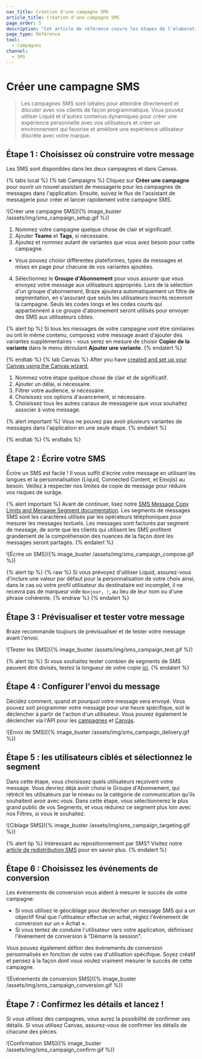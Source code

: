 ```yaml
---
nav_title: Création d'une campagne SMS
article_title: Création d'une campagne SMS
page_order: 5
description: "Cet article de référence couvre les étapes de l'élaboration et de la création d'une campagne SMS."
page_type: Référence
tool:
  - Campagnes
channel:
  - SMS
---
```


# Créer une campagne SMS

> Les campagnes SMS sont idéales pour atteindre directement et discuter avec vos clients de façon programmatique. Vous pouvez utiliser Liquid et d'autres contenus dynamiques pour créer une expérience personnelle avec vos utilisateurs et créer un environnement qui favorise et améliore une expérience utilisateur discrète avec votre marque.

## Étape 1 : Choisissez où construire votre message

Les SMS sont disponibles dans les deux campagnes et dans Canvas.

{% tabs local %}
  {% tab Campaigns %}
  Cliquez sur __Créer une campagne__ pour ouvrir un nouvel assistant de messagerie pour les campagnes de messages dans l'application. Ensuite, suivez le flux de l'assistant de messagerie pour créer et lancer rapidement votre campagne SMS.

  ![Créer une campagne SMS]({% image_buster /assets/img/sms_campaign_setup.gif %})

1. Nommez votre campagne quelque chose de clair et significatif.
2. Ajouter __Teams__ et __Tags__, si nécessaire.
3. Ajoutez et nommez autant de variantes que vous avez besoin pour cette campagne.
  - Vous pouvez choisir différentes plateformes, types de messages et mises en page pour chacune de vos variantes ajoutées.
4. Sélectionnez le __Groupe d'Abonnement__ pour vous assurer que vous envoyez votre message aux utilisateurs appropriés. Lors de la sélection d'un groupe d'abonnement, Braze ajoutera automatiquement un filtre de segmentation, en s'assurant que seuls les utilisateurs inscrits recevront la campagne. Seuls les codes longs et les codes courts qui appartiennent à ce groupe d'abonnement seront utilisés pour envoyer des SMS aux utilisateurs cibles.

  {% alert tip %}
Si tous les messages de votre campagne vont être similaires ou ont le même contenu, composez votre message avant d'ajouter des variantes supplémentaires - vous serez en mesure de choisir **Copier de la variante** dans le menu déroulant **Ajouter une variante**.
{% endalert %}

 {% endtab %}
 {% tab Canvas %}
 After you have [created and set up your Canvas using the Canvas wizard]({{site.baseurl}}/user_guide/engagement_tools/canvas/create_a_canvas/create_a_canvas/),

1. Nommez votre étape quelque chose de clair et de significatif.
2. Ajouter un délai, si nécessaire.
3. Filtrer votre audience, si nécessaire.
4. Choisissez vos options d'avancement, si nécessaire.
5. Choisissez tous les autres canaux de messagerie que vous souhaitez associer à votre message.

{% alert important %}
Vous ne pouvez pas avoir plusieurs variantes de messages dans l'application en une seule étape.
{% endalert %}

{% endtab %}
{% endtabs %}

## Étape 2 : Écrire votre SMS

Écrire un SMS est facile ! Il vous suffit d'écrire votre message en utilisant les langues et la personnalisation (Liquid, Connected Content, et Emojis) au besoin. Veillez à respecter nos limites de copie de message pour réduire vos risques de surâge.

{% alert important %}
Avant de continuer, lisez notre [SMS Message Copy Limits and Message Segment documentation]({{site.baseurl}}/user_guide/message_building_by_channel/sms/campaign/segments/). Les segments de messages SMS sont les caractères utilisés par les opérateurs téléphoniques pour mesurer les messages textuels. Les messages sont facturés par segment de message, de sorte que les clients qui utilisent les SMS profitent grandement de la compréhension des nuances de la façon dont les messages seront partagés.
{% endalert %}

![Écrire un SMS]({% image_buster /assets/img/sms_campaign_compose.gif %})

{% alert tip %}
{% raw %}
Si vous prévoyez d'utiliser Liquid, assurez-vous d'inclure une valeur par défaut pour la personnalisation de votre choix ainsi, dans le cas où votre profil utilisateur du destinataire est incomplet, il ne recevra pas de marqueur vide `Bonjour, !`, au lieu de leur nom ou d'une phrase cohérente.
{% endraw %}
{% endalert %}

## Étape 3 : Prévisualiser et tester votre message

Braze recommande toujours de prévisualiser et de tester votre message avant l'envoi.

![Tester les SMS]({% image_buster /assets/img/sms_campaign_test.gif %})

{% alert tip %}
Si vous souhaitez tester combien de segments de SMS peuvent être divisés, testez la longueur de votre copie [ici]({{site.baseurl}}/user_guide/message_building_by_channel/sms/campaign/segments/#sms-segment-calculator).
{% endalert %}

## Étape 4 : Configurer l'envoi du message

Décidez comment, quand et pourquoi votre message sera envoyé. Vous pouvez soit programmer votre message pour une heure spécifique, soit le déclencher à partir de l'action d'un utilisateur. Vous pouvez également le déclencher via l'API pour les [campagnes]({{site.baseurl}}/api/endpoints/messaging/send_messages/post_send_triggered_campaigns/) et [Canvas]({{site.baseurl}}/api/endpoints/messaging/send_messages/post_send_triggered_canvases/).

![Envoi de SMS]({% image_buster /assets/img/sms_campaign_delivery.gif %})

## Étape 5 : les utilisateurs ciblés et sélectionnez le segment

Dans cette étape, vous choisissez quels utilisateurs reçoivent votre message. Vous devriez déjà avoir choisi le Groupe d'Abonnement, qui rétrécit les utilisateurs par le niveau ou la catégorie de communication qu'ils souhaitent avoir avec vous. Dans cette étape, vous sélectionnerez le plus grand public de vos Segments, et vous réduirez ce segment plus loin avec nos Filtres, si vous le souhaitez.

![Ciblage SMS]({% image_buster /assets/img/sms_campaign_targeting.gif %})

{% alert tip %}
Intéressant au repositionnement par SMS? Visitez notre [article de redistribution SMS]({{site.baseurl}}/user_guide/message_building_by_channel/sms/campaign/retargeting/) pour en savoir plus.
{% endalert %}

## Étape 6 : Choisissez les événements de conversion

Les événements de conversion vous aident à mesurer le succès de votre campagne:
- Si vous utilisez le géociblage pour déclencher un message SMS qui a un objectif final que l'utilisateur effectue un achat, réglez l'événement de conversion sur un « Achat ».
- Si vous tentez de conduire l'utilisateur vers votre application, définissez l'événement de conversion à "Démarre la session".

Vous pouvez également définir des événements de conversion personnalisés en fonction de votre cas d'utilisation spécifique. Soyez créatif et pensez à la façon dont vous voulez vraiment mesurer le succès de cette campagne.

![Événements de conversion SMS]({% image_buster /assets/img/sms_campaign_conversion.gif %})

## Étape 7 : Confirmez les détails et lancez !

Si vous utilisez des campagnes, vous aurez la possibilité de confirmer ses détails. Si vous utilisez Canvas, assurez-vous de confirmer les détails de chacune des pièces.

![Confirmation SMS]({% image_buster /assets/img/sms_campaign_confirm.gif %})
